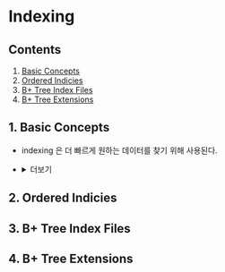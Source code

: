 # Indexing

## Contents

1. [Basic Concepts][link1]
2. [Ordered Indicies][link2]
3. [B+ Tree Index Files][link3]
4. [B+ Tree Extensions][link4]
   
## 1. Basic Concepts

* indexing 은 더 빠르게 원하는 데이터를 찾기 위해 사용된다.

* <details>
  <summary>더보기</summary>

  - 도서관의 책 인덱싱, 책의 목차와 같은 방식이다.
  - 인덱스 없다면 겨우 약간의 데이터를 찾기 위해서 전 데이터를 싹 훑어야 한다.
  - 인덱싱을 막 하면은 안되 부러. 여러가지 테크닉이 있는디 그 중에 맞는거 잘 써야혀
  - 크게 indexing 하는 방법은 2가지 있다.
    1. ordered indices: 정렬된 순서
    2. hash indices: hash function 에 의해서 분포
  - indexing technique 을 평가하는 5가지 요소
    1. Access types: ?? 어떤 value 로 찾는지인가
    2. Access time: 특정 데이터를 찾는데 걸리는 시간
    3. Insertion time: 새 데이터 넣는데 걸리는 시간 (제 자리 찾아서 넣고 index 구조 변경하는데 까지)
    4. Deletion time: 특정 데이터 지우고 구조 바꾸는 데까지
    5. Space overhead: ?? index 들이 얼마나 차지하는지인가
  - searh key: 검색할 attribute 들. 그러니까 과목 인덱싱 해 놨으면 과목이 search key 인거지
</details>

## 2. Ordered Indicies

## 3. B+ Tree Index Files

## 4. B+ Tree Extensions

[link1]: #user-content-1-basic-concepts
[link2]: #user-content-2-ordered-indicies
[link3]: #user-content-3-b-tree-index-files
[link4]: #user-content-4-b-tree-extensions
